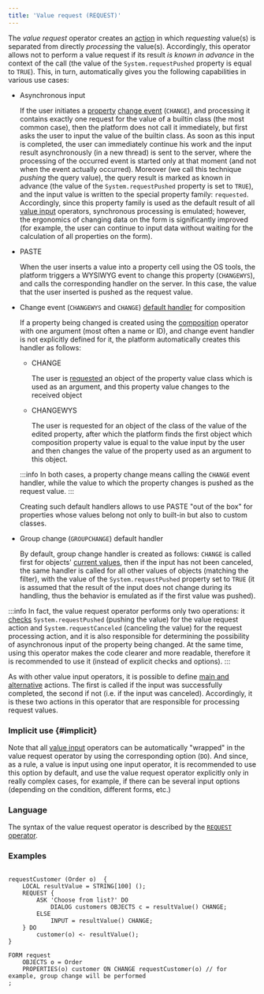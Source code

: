 ```yaml
---
title: 'Value request (REQUEST)'
---
```


The *value request* operator creates an [action](Actions.md) in which *requesting* value(s) is separated from directly *processing* the value(s). Accordingly, this operator allows not to perform a value request if its result *is known in advance* in the context of the call (the value of the `System.requestPushed` property is equal to `TRUE`). This, in turn, automatically gives you the following capabilities in various use cases:

- Asynchronous input

    If the user initiates a [property](Form_events.md) [change event](Form_events.md) (`CHANGE`), and processing it contains exactly one request for the value of a builtin class (the most common case), then the platform does not call it immediately, but first asks the user to input the value of the builtin class. As soon as this input is completed, the user can immediately continue his work and the input result asynchronously (in a new thread) is sent to the server, where the processing of the occurred event is started only at that moment (and not when the event actually occurred). Moreover (we call this technique *pushing* the query value), the query result is marked as known in advance (the value of the `System.requestPushed` property is set to `TRUE`), and the input value is written to the special property family: `requested`. Accordingly, since this property family is used as the default result of all [value input](Value_input.md) operators, synchronous processing is emulated; however, the ergonomics of changing data on the form is significantly improved (for example, the user can continue to input data without waiting for the calculation of all properties on the form).

- PASTE

    When the user inserts a value into a property cell using the OS tools, the platform triggers a WYSIWYG event to change this property (`CHANGEWYS`), and calls the corresponding handler on the server. In this case, the value that the user inserted is pushed as the request value.

<a className="lsdoc-anchor" id="defaultChange"/>

- Change event (`CHANGEWYS` and `CHANGE`) [default handler](Form_events.md#default) for composition

    If a property being changed is created using the [composition](Composition_JOIN.md) operator with one argument (most often a name or ID), and change event handler is not explicitly defined for it, the platform automatically creates this handler as follows: 

    - CHANGE

        The user is [requested](Form_events.md#queryValue) an object of the property value class which is used as an argument, and this property value changes to the received object 

    - CHANGEWYS

        The user is requested for an object of the class of the value of the edited property, after which the platform finds the first object which composition property value is equal to the value input by the user and then changes the value of the property used as an argument to this object.

  :::info
    In both cases, a property change means calling the `CHANGE` event handler, while the value to which the property changes is pushed as the request value.
  :::

    Creating such default handlers allows to use PASTE "out of the box" for properties whose values belong not only to built-in but also to custom classes.

- Group change (`GROUPCHANGE`) default handler

    By default, group change handler is created as follows: `CHANGE` is called first for objects' [current values](Form_structure.md#currentObject), then if the input has not been canceled, the same handler is called for all other values of objects (matching the filter), with the value of the `System.requestPushed` property set to `TRUE` (it is assumed that the result of the input does not change during its handling, thus the behavior is emulated as if the first value was pushed).


:::info
In fact, the value request operator performs only two operations: it [checks](Branching_CASE_IF_MULTI.md) `System.requestPushed` (pushing the value) for the value request action and `System.requestCanceled` (canceling the value) for the request processing action, and it is also responsible for determining the possibility of asynchronous input of the property being changed. At the same time, using this operator makes the code clearer and more readable, therefore it is recommended to use it (instead of explicit checks and options).
:::

As with other value input operators, it is possible to define [main and alternative](Value_input.md#result) actions. The first is called if the input was successfully completed, the second if not (i.e. if the input was canceled). Accordingly, it is these two actions in this operator that are responsible for processing request values.

### Implicit use {#implicit}

Note that all [value input](Value_input.md) operators can be automatically "wrapped" in the value request operator by using the corresponding option (`DO`). And since, as a rule, a value is input using one input operator, it is recommended to use this option by default, and use the value request operator explicitly only in really complex cases, for example, if there can be several input options (depending on the condition, different forms, etc.)

### Language

The syntax of the value request operator is described by the [`REQUEST` operator](REQUEST_operator.md).

### Examples

```lsf

requestCustomer (Order o)  {
    LOCAL resultValue = STRING[100] ();
    REQUEST {
        ASK 'Choose from list?' DO
            DIALOG customers OBJECTS c = resultValue() CHANGE;
        ELSE
            INPUT = resultValue() CHANGE;
    } DO
        customer(o) <- resultValue();
}

FORM request
    OBJECTS o = Order
    PROPERTIES(o) customer ON CHANGE requestCustomer(o) // for example, group change will be performed
;
```

